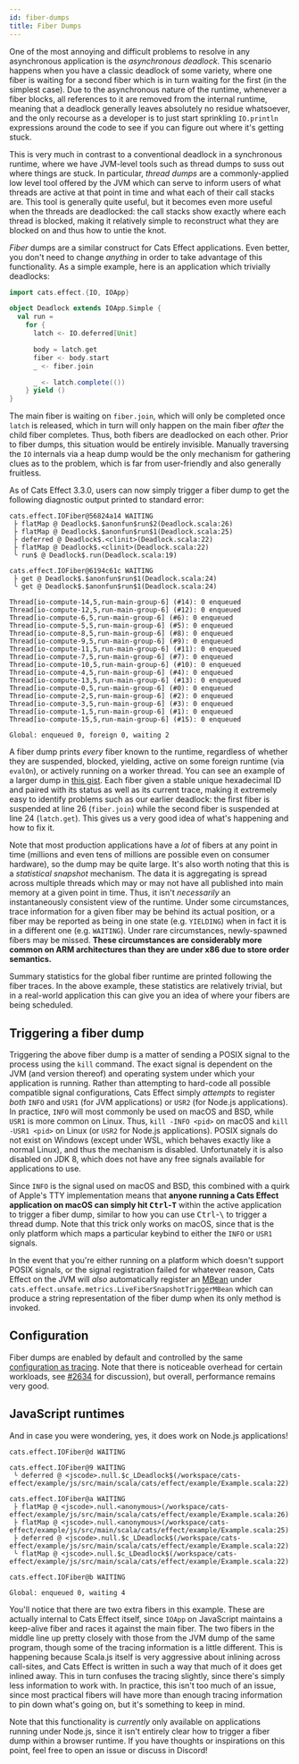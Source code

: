 ```yaml
---
id: fiber-dumps
title: Fiber Dumps
---
```


One of the most annoying and difficult problems to resolve in any asynchronous application is the *asynchronous deadlock*. This scenario happens when you have a classic deadlock of some variety, where one fiber is waiting for a second fiber which is in turn waiting for the first (in the simplest case). Due to the asynchronous nature of the runtime, whenever a fiber blocks, all references to it are removed from the internal runtime, meaning that a deadlock generally leaves absolutely no residue whatsoever, and the only recourse as a developer is to just start sprinkling `IO.println` expressions around the code to see if you can figure out where it's getting stuck.

This is very much in contrast to a conventional deadlock in a synchronous runtime, where we have JVM-level tools such as thread dumps to suss out where things are stuck. In particular, *thread dumps* are a commonly-applied low level tool offered by the JVM which can serve to inform users of what threads are active at that point in time and what each of their call stacks are. This tool is generally quite useful, but it becomes even more useful when the threads are deadlocked: the call stacks show exactly where each thread is blocked, making it relatively simple to reconstruct what they are blocked on and thus how to untie the knot.

*Fiber* dumps are a similar construct for Cats Effect applications. Even better, you don't need to change *anything* in order to take advantage of this functionality. As a simple example, here is an application which trivially deadlocks:

```scala
import cats.effect.{IO, IOApp}

object Deadlock extends IOApp.Simple {
  val run =
    for {
      latch <- IO.deferred[Unit]

      body = latch.get
      fiber <- body.start
      _ <- fiber.join

      _ <- latch.complete(())
    } yield ()
}
```

The main fiber is waiting on `fiber.join`, which will only be completed once `latch` is released, which in turn will only happen on the main fiber *after* the child fiber completes. Thus, both fibers are deadlocked on each other. Prior to fiber dumps, this situation would be entirely invisible. Manually traversing the `IO` internals via a heap dump would be the only mechanism for gathering clues as to the problem, which is far from user-friendly and also generally fruitless.

As of Cats Effect 3.3.0, users can now simply trigger a fiber dump to get the following diagnostic output printed to standard error:

```
cats.effect.IOFiber@56824a14 WAITING
 ├ flatMap @ Deadlock$.$anonfun$run$2(Deadlock.scala:26)
 ├ flatMap @ Deadlock$.$anonfun$run$1(Deadlock.scala:25)
 ├ deferred @ Deadlock$.<clinit>(Deadlock.scala:22)
 ├ flatMap @ Deadlock$.<clinit>(Deadlock.scala:22)
 ╰ run$ @ Deadlock$.run(Deadlock.scala:19)
 
cats.effect.IOFiber@6194c61c WAITING
 ├ get @ Deadlock$.$anonfun$run$1(Deadlock.scala:24)
 ╰ get @ Deadlock$.$anonfun$run$1(Deadlock.scala:24)
 
Thread[io-compute-14,5,run-main-group-6] (#14): 0 enqueued
Thread[io-compute-12,5,run-main-group-6] (#12): 0 enqueued
Thread[io-compute-6,5,run-main-group-6] (#6): 0 enqueued
Thread[io-compute-5,5,run-main-group-6] (#5): 0 enqueued
Thread[io-compute-8,5,run-main-group-6] (#8): 0 enqueued
Thread[io-compute-9,5,run-main-group-6] (#9): 0 enqueued
Thread[io-compute-11,5,run-main-group-6] (#11): 0 enqueued
Thread[io-compute-7,5,run-main-group-6] (#7): 0 enqueued
Thread[io-compute-10,5,run-main-group-6] (#10): 0 enqueued
Thread[io-compute-4,5,run-main-group-6] (#4): 0 enqueued
Thread[io-compute-13,5,run-main-group-6] (#13): 0 enqueued
Thread[io-compute-0,5,run-main-group-6] (#0): 0 enqueued
Thread[io-compute-2,5,run-main-group-6] (#2): 0 enqueued
Thread[io-compute-3,5,run-main-group-6] (#3): 0 enqueued
Thread[io-compute-1,5,run-main-group-6] (#1): 0 enqueued
Thread[io-compute-15,5,run-main-group-6] (#15): 0 enqueued
 
Global: enqueued 0, foreign 0, waiting 2
```

A fiber dump prints *every* fiber known to the runtime, regardless of whether they are suspended, blocked, yielding, active on some foreign runtime (via `evalOn`), or actively running on a worker thread. You can see an example of a larger dump in [this gist](https://gist.github.com/06d1cb65d687f489f12ca682e44537e8). Each fiber given a stable unique hexadecimal ID and paired with its status as well as its current trace, making it extremely easy to identify problems such as our earlier deadlock: the first fiber is suspended at line 26 (`fiber.join`) while the second fiber is suspended at line 24 (`latch.get`). This gives us a very good idea of what's happening and how to fix it.

Note that most production applications have a *lot* of fibers at any point in time (millions and even tens of millions are possible even on consumer hardware), so the dump may be quite large. It's also worth noting that this is a *statistical snapshot* mechanism. The data it is aggregating is spread across multiple threads which may or may not have all published into main memory at a given point in time. Thus, it isn't *necessarily* an instantaneously consistent view of the runtime. Under some circumstances, trace information for a given fiber may be behind its actual position, or a fiber may be reported as being in one state (e.g. `YIELDING`) when in fact it is in a different one (e.g. `WAITING`). Under rare circumstances, newly-spawned fibers may be missed. **These circumstances are considerably more common on ARM architectures than they are under x86 due to store order semantics.**

Summary statistics for the global fiber runtime are printed following the fiber traces. In the above example, these statistics are relatively trivial, but in a real-world application this can give you an idea of where your fibers are being scheduled.

## Triggering a fiber dump

Triggering the above fiber dump is a matter of sending a POSIX signal to the process using the `kill` command. The exact signal is dependent on the JVM (and version thereof) and operating system under which your application is running. Rather than attempting to hard-code all possible compatible signal configurations, Cats Effect simply *attempts* to register *both* `INFO` and `USR1` (for JVM applications) or `USR2` (for Node.js applications). In practice, `INFO` will most commonly be used on macOS and BSD, while `USR1` is more common on Linux. Thus, `kill -INFO <pid>` on macOS and `kill -USR1 <pid>` on Linux (or `USR2` for Node.js applications). POSIX signals do not exist on Windows (except under WSL, which behaves exactly like a normal Linux), and thus the mechanism is disabled. Unfortunately it is also disabled on JDK 8, which does not have any free signals available for applications to use.

Since `INFO` is the signal used on macOS and BSD, this combined with a quirk of Apple's TTY implementation means that **anyone running a Cats Effect application on macOS can simply hit <kbd>Ctrl</kbd>-<kbd>T</kbd>** within the active application to trigger a fiber dump, similar to how you can use <kbd>Ctrl</kbd>-<kbd>\\</kbd> to trigger a thread dump. Note that this trick only works on macOS, since that is the only platform which maps a particular keybind to either the `INFO` or `USR1` signals.

In the event that you're either running on a platform which doesn't support POSIX signals, or the signal registration failed for whatever reason, Cats Effect on the JVM will *also* automatically register an [MBean](https://docs.oracle.com/javase/8/docs/technotes/guides/management/overview.html) under `cats.effect.unsafe.metrics.LiveFiberSnapshotTriggerMBean` which can produce a string representation of the fiber dump when its only method is invoked.

## Configuration

Fiber dumps are enabled by default and controlled by the same [configuration as tracing](../core/io-runtime-config.md). Note that there is noticeable overhead for certain workloads, see [#2634](https://github.com/typelevel/cats-effect/issues/2634#issuecomment-1003152586) for discussion), but overall, performance remains very good.

## JavaScript runtimes

And in case you were wondering, yes, it does work on Node.js applications!

```
cats.effect.IOFiber@d WAITING
 
cats.effect.IOFiber@9 WAITING
 ╰ deferred @ <jscode>.null.$c_LDeadlock$(/workspace/cats-effect/example/js/src/main/scala/cats/effect/example/Example.scala:22)
 
cats.effect.IOFiber@a WAITING
 ├ flatMap @ <jscode>.null.<anonymous>(/workspace/cats-effect/example/js/src/main/scala/cats/effect/example/Example.scala:26)
 ├ flatMap @ <jscode>.null.<anonymous>(/workspace/cats-effect/example/js/src/main/scala/cats/effect/example/Example.scala:25)
 ├ deferred @ <jscode>.null.$c_LDeadlock$(/workspace/cats-effect/example/js/src/main/scala/cats/effect/example/Example.scala:22)
 ╰ flatMap @ <jscode>.null.$c_LDeadlock$(/workspace/cats-effect/example/js/src/main/scala/cats/effect/example/Example.scala:22)
 
cats.effect.IOFiber@b WAITING
 
Global: enqueued 0, waiting 4
```

You'll notice that there are two extra fibers in this example. These are actually internal to Cats Effect itself, since `IOApp` on JavaScript maintains a keep-alive fiber and races it against the main fiber. The two fibers in the middle line up pretty closely with those from the JVM dump of the same program, though some of the tracing information is a little different. This is happening because Scala.js itself is very aggressive about inlining across call-sites, and Cats Effect is written in such a way that much of it does get inlined away. This in turn confuses the tracing slightly, since there's simply less information to work with. In practice, this isn't too much of an issue, since most practical fibers will have more than enough tracing information to pin down what's going on, but it's something to keep in mind.

Note that this functionality is *currently* only available on applications running under Node.js, since it isn't entirely clear how to trigger a fiber dump within a browser runtime. If you have thoughts or inspirations on this point, feel free to open an issue or discuss in Discord!

